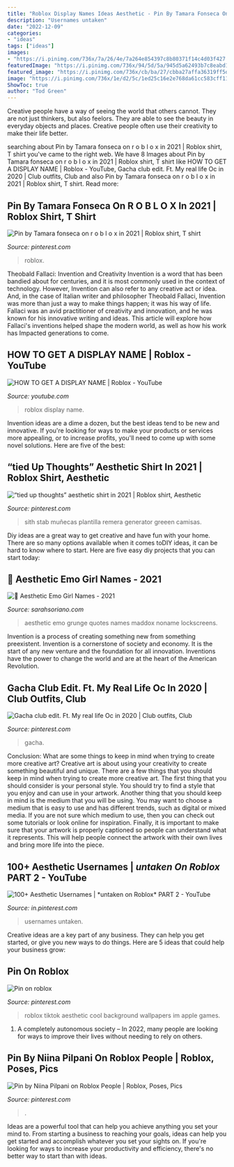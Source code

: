 ```yaml
---
title: "Roblox Display Names Ideas Aesthetic - Pin By Tamara Fonseca On R O B L O X In 2021"
description: "Usernames untaken"
date: "2022-12-09"
categories:
- "ideas"
tags: ["ideas"]
images:
- "https://i.pinimg.com/736x/7a/26/4e/7a264e854397c8b80371f14c4d03f427.jpg"
featuredImage: "https://i.pinimg.com/736x/94/5d/5a/945d5a62493b7c8eabd1d6ef77160960.jpg"
featured_image: "https://i.pinimg.com/736x/cb/ba/27/cbba27affa36319ff5daffdb7c5a657c.jpg"
image: "https://i.pinimg.com/736x/1e/d2/5c/1ed25c16e2e768da61cc583cff115162.jpg"
ShowToc: true
author: "Tod Green"
---
```



Creative people have a way of seeing the world that others cannot. They are not just thinkers, but also feelors. They are able to see the beauty in everyday objects and places. Creative people often use their creativity to make their life better.

	

		
searching about Pin by Tamara fonseca on r o b l o x in 2021 | Roblox shirt, T shirt you've came to the right web. We have 8 Images about Pin by Tamara fonseca on r o b l o x in 2021 | Roblox shirt, T shirt like HOW TO GET A DISPLAY NAME | Roblox - YouTube, Gacha club edit. Ft. My real life Oc in 2020 | Club outfits, Club and also Pin by Tamara fonseca on r o b l o x in 2021 | Roblox shirt, T shirt. Read more:
		
    
## Pin By Tamara Fonseca On R O B L O X In 2021 | Roblox Shirt, T Shirt

<img loading=lazy src="https://i.pinimg.com/736x/cb/ba/27/cbba27affa36319ff5daffdb7c5a657c.jpg" onerror="this.onerror=null;this.src='https://tse1.mm.bing.net/th?id=OIP.RWaU8t8wiVrbijPx2VlzOgHaHE&amp;pid=15.1';" alt="Pin by Tamara fonseca on r o b l o x in 2021 | Roblox shirt, T shirt">

_Source: pinterest.com_

>roblox. 

	

Theobald Fallaci: Invention and Creativity
Invention is a word that has been bandied about for centuries, and it is most commonly used in the context of technology. However, Invention can also refer to any creative act or idea. And, in the case of Italian writer and philosopher Theobald Fallaci, Invention was more than just a way to make things happen; it was his way of life. Fallaci was an avid practitioner of creativity and innovation, and he was known for his innovative writing and ideas. This article will explore how Fallaci's inventions helped shape the modern world, as well as how his work has Impacted generations to come.

    
## HOW TO GET A DISPLAY NAME | Roblox - YouTube

<img loading=lazy src="https://i.ytimg.com/vi/nhsg__UCDbg/hqdefault.jpg" onerror="this.onerror=null;this.src='https://tse1.mm.bing.net/th?id=OIP.4zTecsooIGF7SBudpccZqAHaFj&amp;pid=15.1';" alt="HOW TO GET A DISPLAY NAME | Roblox - YouTube">

_Source: youtube.com_

>roblox display name. 

	

Invention ideas are a dime a dozen, but the best ideas tend to be new and innovative. If you're looking for ways to make your products or services more appealing, or to increase profits, you'll need to come up with some novel solutions. Here are five of the best: 

    
## “tied Up Thoughts” Aesthetic Shirt In 2021 | Roblox Shirt, Aesthetic

<img loading=lazy src="https://i.pinimg.com/736x/7a/26/4e/7a264e854397c8b80371f14c4d03f427.jpg" onerror="this.onerror=null;this.src='https://tse1.mm.bing.net/th?id=OIP.r0_NVP6DSmf7-4dXGlINFgHaHE&amp;pid=15.1';" alt="“tied up thoughts” aesthetic shirt in 2021 | Roblox shirt, Aesthetic">

_Source: pinterest.com_

>sith stab muñecas plantilla remera generator greeen camisas. 

	

Diy ideas are a great way to get creative and have fun with your home. There are so many options available when it comes toDIY ideas, it can be hard to know where to start. Here are five easy diy projects that you can start today: 

    
## 🖤 Aesthetic Emo Girl Names - 2021

<img loading=lazy src="https://i.pinimg.com/originals/d2/7a/73/d27a73918b8768a844cc88bd559c863f.png" onerror="this.onerror=null;this.src='https://tse3.mm.bing.net/th?id=OIP.yYlYmjPvBsVUJTB4FoSH5AHaNJ&amp;pid=15.1';" alt="🖤 Aesthetic Emo Girl Names - 2021">

_Source: sarahsoriano.com_

>aesthetic emo grunge quotes names maddox noname lockscreens. 

	

Invention is a process of creating something new from something preexistent. Invention is a cornerstone of society and economy. It is the start of any new venture and the foundation for all innovation. Inventions have the power to change the world and are at the heart of the American Revolution.

    
## Gacha Club Edit. Ft. My Real Life Oc In 2020 | Club Outfits, Club

<img loading=lazy src="https://i.pinimg.com/736x/3e/0f/76/3e0f76842dd303aa18fe4194bff3d0f1.jpg" onerror="this.onerror=null;this.src='https://tse2.mm.bing.net/th?id=OIP._QtHmNjGJ7grgJ6JjRO8VAHaEH&amp;pid=15.1';" alt="Gacha club edit. Ft. My real life Oc in 2020 | Club outfits, Club">

_Source: pinterest.com_

>gacha. 

	

Conclusion: What are some things to keep in mind when trying to create more creative art?
Creative art is about using your creativity to create something beautiful and unique. There are a few things that you should keep in mind when trying to create more creative art. The first thing that you should consider is your personal style. You should try to find a style that you enjoy and can use in your artwork. Another thing that you should keep in mind is the medium that you will be using. You may want to choose a medium that is easy to use and has different trends, such as digital or mixed media. If you are not sure which medium to use, then you can check out some tutorials or look online for inspiration. Finally, it is important to make sure that your artwork is properly captioned so people can understand what it represents. This will help people connect the artwork with their own lives and bring more life into the piece.

    
## 100+ Aesthetic Usernames | *untaken On Roblox* PART 2 - YouTube

<img loading=lazy src="https://i.pinimg.com/736x/94/5d/5a/945d5a62493b7c8eabd1d6ef77160960.jpg" onerror="this.onerror=null;this.src='https://tse2.mm.bing.net/th?id=OIP.Vz0-fPJimWAuV7A9e7WH-QHaFj&amp;pid=15.1';" alt="100+ Aesthetic Usernames | *untaken on Roblox* PART 2 - YouTube">

_Source: in.pinterest.com_

>usernames untaken. 

	

Creative ideas are a key part of any business. They can help you get started, or give you new ways to do things. Here are 5 ideas that could help your business grow:

    
## Pin On Roblox

<img loading=lazy src="https://i.pinimg.com/736x/1e/d2/5c/1ed25c16e2e768da61cc583cff115162.jpg" onerror="this.onerror=null;this.src='https://tse3.mm.bing.net/th?id=OIP.ojkWjDR3CJk9SfywyDcZawHaHa&amp;pid=15.1';" alt="Pin on roblox">

_Source: pinterest.com_

>roblox tiktok aesthetic cool background wallpapers im apple games. 

	

1. A completely autonomous society – In 2022, many people are looking for ways to improve their lives without needing to rely on others.

    
## Pin By Niina Pilpani On Roblox People | Roblox, Poses, Pics

<img loading=lazy src="https://i.pinimg.com/736x/fc/da/44/fcda44a1db281be6e365d03948bfd959.jpg" onerror="this.onerror=null;this.src='https://tse2.mm.bing.net/th?id=OIP.jKrStpjlpR97b2ha8V-nbQHaHc&amp;pid=15.1';" alt="Pin by Niina Pilpani on Roblox People | Roblox, Poses, Pics">

_Source: pinterest.com_

>. 

	

Ideas are a powerful tool that can help you achieve anything you set your mind to. From starting a business to reaching your goals, ideas can help you get started and accomplish whatever you set your sights on. If you're looking for ways to increase your productivity and efficiency, there's no better way to start than with ideas.

